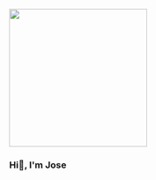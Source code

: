 
<img width="250px" src="https://user-images.githubusercontent.com/103496576/168488244-73a3ae49-903d-47b2-8518-f0ddaaa3b166.gif)
" data-canonical-src="https://statics.vrutal.com/m/4630/463068127e83c14624316e450b477b93.gif" style="max-width: 100%;">

### Hi👋,  I'm Jose

<!--
**JoseUH/JoseUH** is a ✨ _special_ ✨ repository because its `README.md` (this file) appears on your GitHub profile.

Here are some ideas to get you started:

- 🔭 I’m currently working on ...
- 🌱 I’m currently learning ...
- 👯 I’m looking to collaborate on ...
- 🤔 I’m looking for help with ...
- 💬 Ask me about ...
- 📫 How to reach me: ...
- 😄 Pronouns: ...
- ⚡ Fun fact: ...
-->
